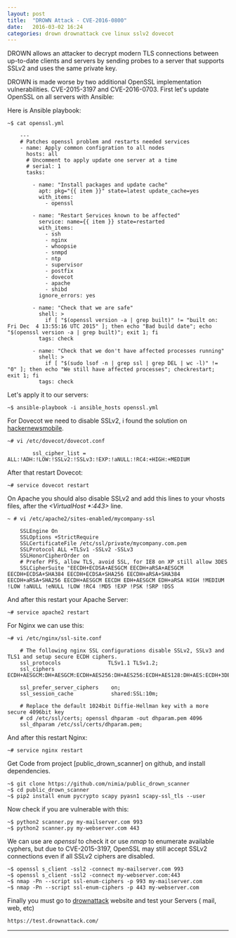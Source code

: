 ```yaml
---
layout: post
title:  "DROWN Attack - CVE-2016-0800"
date:   2016-03-02 16:24
categories: drown drownattack cve linux sslv2 dovecot
---
```


DROWN allows an attacker to decrypt modern TLS connections between up-to-date clients and servers by sending probes to a server that supports SSLv2 and uses the same private key.

DROWN is made worse by two additional OpenSSL implementation vulnerabilities. CVE-2015-3197 and CVE-2016-0703.
First let's update OpenSSL on all servers with Ansible:

Here is Ansible playbook:

    ~$ cat openssl.yml
    
        ---
        # Patches openssl problem and restarts needed services
        - name: Apply common configration to all nodes
          hosts: all
          # Uncomment to apply update one server at a time
          # serial: 1
          tasks:
        
            - name: "Install packages and update cache"
              apt: pkg="{{ item }}" state=latest update_cache=yes
              with_items:
                - openssl
          
            - name: "Restart Services known to be affected"
              service: name={{ item }} state=restarted
              with_items:
                - ssh
                - nginx
                - whoopsie
                - snmpd
                - ntp
                - supervisor
                - postfix
                - dovecot
                - apache
                - shibd
              ignore_errors: yes
        
            - name: "Check that we are safe"
              shell: >
                if [ "$(openssl version -a | grep built)" != "built on: Fri Dec  4 13:55:16 UTC 2015" ]; then echo "Bad build date"; echo "$(openssl version -a | grep built)"; exit 1; fi
              tags: check
        
            - name: "Check that we don't have affected processes running"
              shell: >
                if [ "$(sudo lsof -n | grep ssl | grep DEL | wc -l)" != "0" ]; then echo "We still have affected processes"; checkrestart; exit 1; fi
              tags: check
        

Let's apply it to our servers:

    ~$ ansible-playbook -i ansible_hosts openssl.yml

For Dovecot we need to disable SSLv2, i found the solution on [hackernewsmobile].

    ~# vi /etc/dovecot/dovecot.conf

            ssl_cipher_list = ALL:!ADH:!LOW:!SSLv2:!SSLv3:!EXP:!aNULL:!RC4:+HIGH:+MEDIUM


After that restart Dovecot:

    ~# service dovecot restart


On Apache you should also disable SSLv2 and add this lines to your vhosts files, 
after the _<VirtualHost *:443>_ line.

    ~ # vi /etc/apache2/sites-enabled/mycompany-ssl 

        SSLEngine On
        SSLOptions +StrictRequire
        SSLCertificateFile /etc/ssl/private/mycompany.com.pem
        SSLProtocol ALL +TLSv1 -SSLv2 -SSLv3
        SSLHonorCipherOrder on
        # Prefer PFS, allow TLS, avoid SSL, for IE8 on XP still allow 3DES
        SSLCipherSuite "EECDH+ECDSA+AESGCM EECDH+aRSA+AESGCM EECDH+ECDSA+SHA384 EECDH+ECDSA+SHA256 EECDH+aRSA+SHA384 EECDH+aRSA+SHA256 EECDH+AESGCM EECDH EDH+AESGCM EDH+aRSA HIGH !MEDIUM !LOW !aNULL !eNULL !LOW !RC4 !MD5 !EXP !PSK !SRP !DSS


And after this restart your Apache Server:

    ~# service apache2 restart

For Nginx we can use this:

    ~# vi /etc/nginx/ssl-site.conf
    
        # The following nginx SSL configurations disable SSLv2, SSLv3 and TLS1 and setup secure ECDH ciphers.
        ssl_protocols               TLSv1.1 TLSv1.2;
        ssl_ciphers                 ECDH+AESGCM:DH+AESGCM:ECDH+AES256:DH+AES256:ECDH+AES128:DH+AES:ECDH+3DES:DH+3DES:RSA+AESGCM:RSA+AES:RSA+3DES:!aNULL:!MD5:!DSS;
        
        ssl_prefer_server_ciphers    on;
        ssl_session_cache 			 shared:SSL:10m;
        
        # Replace the default 1024bit Diffie-Hellman key with a more secure 4096bit key
        # cd /etc/ssl/certs; openssl dhparam -out dhparam.pem 4096
        ssl_dhparam /etc/ssl/certs/dhparam.pem;
    
    
And after this restart Nginx:
    
    ~# service nginx restart
    

Get Code from project [public_drown_scanner] on github, and install dependencies.

    ~$ git clone https://github.com/nimia/public_drown_scanner
    ~$ cd public_drown_scanner
    ~$ pip2 install enum pycrypto scapy pyasn1 scapy-ssl_tls --user
 

Now check if you are vulnerable with this:

    ~$ python2 scanner.py my-mailserver.com 993
    ~$ python2 scanner.py my-webserver.com 443

We can use are _openssl_ to check it or use _nmap_ to enumerate available cyphers, but
due to CVE-2015-3197, OpenSSL may still accept SSLv2 connections even if all SSLv2 ciphers are disabled.

    ~$ openssl s_client -ssl2 -connect my-mailserver.com 993
    ~$ openssl s_client -ssl2 -connect my-webserver.com:443
    ~$ nmap -Pn --script ssl-enum-ciphers -p 993 my-mailserver.com
    ~$ nmap -Pn --script ssl-enum-ciphers -p 443 my-webserver.com

Finally you must go to [drownattack] website and test your Servers ( mail, web, etc)

    https://test.drownattack.com/


---
[drownattack]: <https://test.drownattack.com>
[hackernewsmobile]:  <http://hackernewsmobile.com/story/11202265>
[public_drown_scanne]: <https://github.com/nimia/public_drown_scanner>

